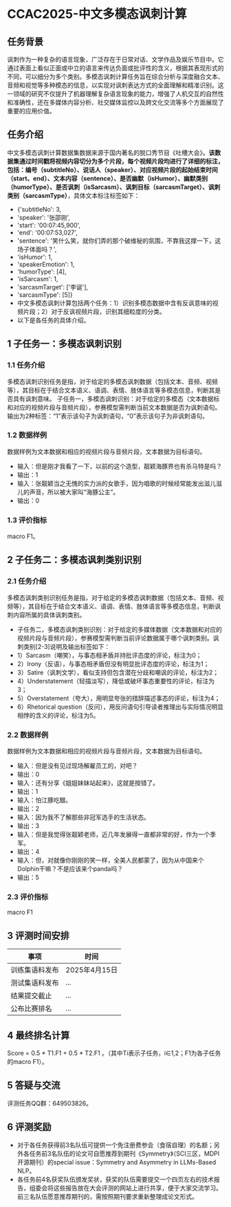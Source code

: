 # CCAC2025-中文多模态讽刺计算

## 任务背景
讽刺作为一种复杂的语言现象，广泛存在于日常对话、文学作品及娱乐节目中。它通过表面上看似正面或中立的语言来传达负面或批评性的含义，根据其表现形式的不同，可以细分为多个类别。多模态讽刺计算任务旨在综合分析与深度融合文本、音频和视觉等多种模态的信息，以实现对讽刺表达方式的全面理解和精准识别。这一领域的研究不仅提升了机器理解复杂语言现象的能力，增强了人机交互的自然性和准确性，还在多媒体内容分析、社交媒体监控以及跨文化交流等多个方面展现了重要的应用价值。

## 任务介绍
中文多模态讽刺计算数据集数据来源于国内著名的脱口秀节目《吐槽大会》。**该数据集通过时间戳将视频内容切分为多个片段，每个视频片段均进行了详细的标注，包括：编号（subtitleNo）、说话人（speaker）、对应视频片段的起始结束时间（start、end）、文本内容（sentence）、是否幽默（isHumor）、幽默类别（humorType）、是否讽刺（isSarcasm）、讽刺目标（sarcasmTarget）、讽刺类别（sarcasmType）**，具体文本标注标签如下：
- {'subtitleNo': 3,
- 'speaker': '张邵刚',
- 'start': '00:07:45,900',
- 'end': '00:07:53,027',
- 'sentence': '笑什么笑，就你们弄的那个破维秘的氛围，不靠我这撑一下，这场子体面吗？',
- 'isHumor': 1,
- 'speakerEmotion': 1,
- 'humorType': [4],
- 'isSarcasm': 1,
- 'sarcasmTarget': ['李诞'],
- 'sarcasmType': [5]}
- 中文多模态讽刺计算包括两个任务：1）识别多模态数据中含有反讽意味的视频片段；2）对于反讽视频片段，识别其细粒度的分类。
- 以下是各任务的具体介绍。
  
## 1 子任务一：多模态讽刺识别
### 1.1 任务介绍
多模态讽刺识别任务是指，对于给定的多模态讽刺数据（包括文本、音频、视频等），其目标在于结合文本语义、语调、表情、肢体语言等多模态信息，判断其是否具有讽刺意味。
子任务一，多模态讽刺识别：对于给定的多模态（文本数据标和对应的视频片段与音频片段），参赛模型需判断当前文本数据是否为讽刺语句。输出为2种标签：“1”表示该句子为讽刺语句，“0”表示该句子为非讽刺语句。
### 1.2 数据样例
数据样例为文本数据和相应的视频片段与音频片段，文本数据为目标语句。
- 输入：但是刚才我看了一下，以前的这个造型，靓颖海豚界也有杀马特是吗？
- 输出：1
- 输入：张靓颖当之无愧的实力派的女歌手，因为唱歌的时候经常能发出滋儿滋儿的声音，所以被大家叫“海豚公主”。
- 输出：0
### 1.3 评价指标
macro F1。

## 2 子任务二：多模态讽刺类别识别
### 2.1 任务介绍
多模态讽刺类别识别任务是指，对于给定的多模态讽刺数据（包括文本、音频、视频等），其目标在于结合文本语义、语调、表情、肢体语言等多模态信息，判断讽刺内容所属的具体讽刺类别。
- 子任务二，多模态讽刺类别识别：对于给定的多媒体数据（文本数据和对应的视频片段与音频片段），参赛模型需判断当前评论数据属于哪个讽刺类别。讽刺类别[2-3]说明及输出标签如下：
- 1）Sarcasm（嘲笑），与事态相矛盾并持批评态度的评论，标注为0；
- 2）Irony（反语），与事态相矛盾但没有明显批评态度的评论，标注为1；
- 3）Satire（讽刺文学），看似支持但包含潜在分歧和嘲讽的评论，标注为2；
- 4）Understatement（轻描淡写），降低或破坏事态重要性的评论，标注为3；
- 5）Overstatement（夸大），用明显夸张的措辞描述事态的评论，标注为4；
- 6）Rhetorical question（反问），用反问语句引导读者推理出与实际情况明显相悖的含义的评论，标注为5。
### 2.2 数据样例
数据样例为文本数据和相应的视频片段与音频片段，文本数据为目标语句。
- 输入：但是没有见过现场解雇员工的，对吧？
- 输出：0
- 输入：还有分享《姐姐妹妹站起来》，这就是按错了。
- 输出：1
- 输入：怕江豚吃醋。
- 输出：2
- 输入：因为我不了解那些非冠军选手的生活状态。
- 输出：3
- 输入：但是我觉得张靓颖老师，近几年发展得一直都非常的好，作为一个季军。
- 输出：4
- 输入：但，对就像你刚刚的笑一样，全美人民都蒙了，因为从中国来个Dolphin干嘛？不是应该来个panda吗？
- 输出：5
### 2.3 评价指标
macro F1

## 3 评测时间安排
|事项|时间|
|--|--|
|训练集语料发布|2025年4月15日|
|测试集语料发布|...|
|结果提交截止|...|	
|公布比赛排名|...|	

## 4 最终排名计算
Score = 0.5 * T1.F1 + 0.5 * T2.F1 。（其中Ti表示子任务，i∈1,2；F1为各子任务的macro F1）。

## 5 答疑与交流
评测任务QQ群：649503826。

## 6 评测奖励
- 对于各任务获得前3名队伍可提供一个免注册费参会（食宿自理）的名额；另外各任务前3名队伍的论文可自愿推荐到期刊《Symmetry》（SCI三区，MDPI开源期刊）的special issue：Symmetry and Asymmetry in LLMs-Based NLP。
- 各任务前4名获奖队伍颁发奖状，获奖的队伍需要提交一个四页左右的技术报告，组委会将这些报告放在大会评测的网站上进行共享，便于大家交流学习。前三名队伍愿意推荐期刊的，需按照期刊要求重新整理成论文形式。
